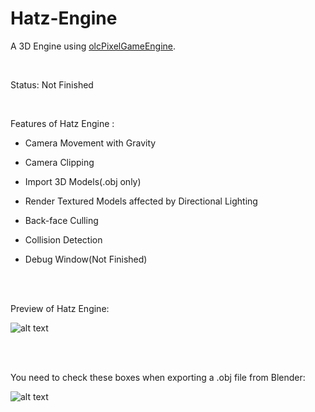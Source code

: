 # Hatz-Engine
A 3D Engine using [olcPixelGameEngine](https://github.com/OneLoneCoder/olcPixelGameEngine).

<br />

Status: Not Finished
  
 <br />
 
Features of Hatz Engine :

- Camera Movement with Gravity

- Camera Clipping 

- Import 3D Models(.obj only)

- Render Textured Models affected by Directional Lighting

- Back-face Culling

- Collision Detection

- Debug Window(Not Finished)

<br /><br />

Preview of Hatz Engine:

![alt text](https://i.imgur.com/a9qsuYB.png)

<br /><br />

You need to check these boxes when exporting a .obj file from Blender: 

![alt text](https://i.imgur.com/agKhaWb.png)
